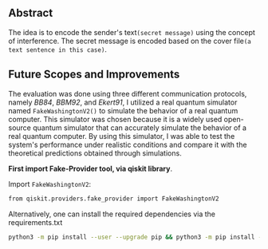  
## Abstract
The idea is to encode the sender's text`(secret message)` using the concept of interference. The secret message is encoded based on the cover file`(a text sentence in this case)`.


## Future Scopes and Improvements
The evaluation was done using three different communication protocols, namely *BB84*, *BBM92*, and *Ekert91*, I utilized a real quantum simulator named `FakeWashingtonV2()` to simulate the behavior of a real quantum computer. This simulator was chosen because it is a widely used open-source quantum simulator that can accurately simulate the behavior of a real quantum computer. By using this simulator, I was able to test the system's performance under realistic conditions and compare it with the theoretical predictions obtained through simulations.
  



**First import Fake-Provider tool, via qiskit library**. 

Import `FakeWashingtonV2`:
```bash
from qiskit.providers.fake_provider import FakeWashingtonV2
```
Alternatively, one can install the required dependencies via the requirements.txt
```bash
python3 -m pip install --user --upgrade pip && python3 -m pip install -r requirements.txt
```


